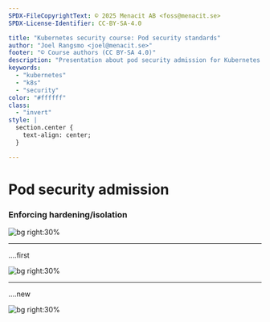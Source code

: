 ```yaml
---
SPDX-FileCopyrightText: © 2025 Menacit AB <foss@menacit.se>
SPDX-License-Identifier: CC-BY-SA-4.0

title: "Kubernetes security course: Pod security standards"
author: "Joel Rangsmo <joel@menacit.se>"
footer: "© Course authors (CC BY-SA 4.0)"
description: "Presentation about pod security admission for Kubernetes security course"
keywords:
  - "kubernetes"
  - "k8s"
  - "security"
color: "#ffffff"
class:
  - "invert"
style: |
  section.center {
    text-align: center;
  }

---
```

<!-- _footer: "%ATTRIBUTION_PREFIX% Jeena Paradies (CC BY 2.0)" -->
# Pod security admission
### Enforcing hardening/isolation

![bg right:30%](images/frosty_lion.jpg)

<!--
-->

---
<!-- _footer: "%ATTRIBUTION_PREFIX% Jeena Paradies (CC BY 2.0)" -->
....first

![bg right:30%](images/frosty_lion.jpg)

<!--
-->

---
<!-- _footer: "%ATTRIBUTION_PREFIX% " -->
....new

![bg right:30%](images/.jpg)

<!--
-->
